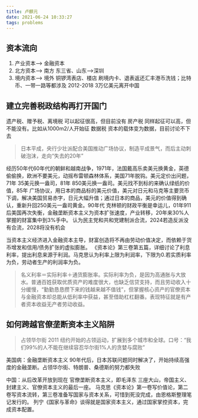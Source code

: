 ```yaml
---
title: 卢麒元
date: 2021-06-24 10:33:27
tags: problems
---
```

## 资本流向
1. 产业资本--> 金融资本
2. 北方资本--> 南方 东三省、山东-->深圳
3. 境内资本--> 境外 
 铜锣湾表店、楼店  刷境内卡、退表返还汇丰港币洗钱；比特币、一带一路等都涉及
 2012-2018 3万亿美元离开中国

## 建立完善税政结构再打开国门
 遗产税、赠予税、离境税  可以起征很高，但目前没有
 房产税 同样起征可以高，但不能没有。比如从1000m2/人开始征
 数据税  资本的载体变为数据，目前讨论不下去


 > 日本平成，央行少壮派配合美国推动广场协议，制造平成景气，而后主动刺破泡沫，走向“失去的20年”

 经历50年代60年代的朝鲜和越南战争，1971年，法国戴高乐卖美元换黄金，英德偷偷换，欧洲不要美元，动摇布雷顿森林体系，美国71年脱钩。美元定价出问题，71年 35美元换一盎司，81年 850美元换一盎司。美元找不到标的来确认绿纸的价值，85年 广场协议，用日本的商品标的美元价值，美元对日元和马克等主要货币下调，解决美国贸易赤字，日元大幅升值；通过日本的商品，美元的价值得到确认，重新升回250美元一盎司黄金。90年代 克林顿的财政平衡是幸运儿，01年911后美国再次失衡，金融垄断资本主义为资本扩张速度，产业转移，20年来30%人掌握的财富集中到3%手中。
 认为民主党和共和党建制派合流，2024若造反派没有合流，2028将没有机会

 当资本主义经济进入金融资本主导，财富创造将不再由劳动价值决定，而依赖于货币增发和信用/债务扩张的虚拟膨胀。
 《资本论》第三卷第五篇，详细讨论了利息利率，提出利息来源于利润。马克思认为利率上限为利润率，下限为0.若实质利率为负，劳动者生产的利润率为负。

> 名义利率＝实际利率＋通货膨胀率。实际利率为负，是因为高通胀与大放水。普通百姓获取优质资产的难度很大，也缺乏信贷支持，而且劳动收入十分缓慢，“勤勤恳恳攒下来的钱越来越不值钱”，但掌握核心资产的官僚资本与金融资本却总能从低利率中获益，甚至借助杠杠翻番。表现特征就是有产者资本收益无产者劳动收益。

## 如何跨越官僚垄断资本主义陷阱

> 占领华尔街 2011 纽约开始的占领运动，扩展到多个城市和全球。口号：“我们99%的人不能在继续容忍华尔街1%人的贪婪与腐败”

美国病：金融垄断资本主义
90年代后，日本苏联问题同时解决了，开始持续高强度的金融垄断。占领华尔街、特朗普、桑德斯的努力都失败

中国：从后改革开放到现在  官僚垄断资本主义，即毛泽东 三座大山，帝国主义、封建主义、官僚资本主义的最后一座。
马克思《资本论》第一卷写价值论，第二卷写资本流转，第三卷准备写国家与资本关系，可惜到死没完成，由恩格斯整理笔记发行的。
列宁《国家与革命》谈得就是国家资本主义，通过国家掌控资本，完成资本配置。
